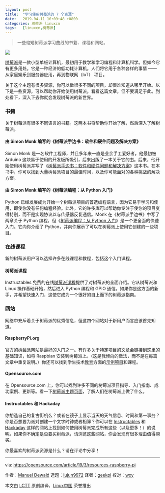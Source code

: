 ```yaml
---
layout: post
title:	"学习使用树莓派的 7 个资源"
date:	2019-04-11 10:09:48 +0800 
categories:	树莓派 linuxcn 
tags:	[linuxcn,树莓派]
---
```




> 
> 一些缩短树莓派学习曲线的书籍、课程和网站。
> 
> 
> 


![](/Asserts/Images//attachment/album/201904/11/101010bh5mymhe677f37df.png)


[树莓派](https://opensource.com/resources/raspberry-pi)是一款小型单板计算机，最初用于教学和学习编程和计算机科学。但如今它有更多用处。它是一种经济的低功耗计算机，人们将它用于各种各样的事情 —— 从家庭娱乐到服务器应用，再到物联网（IoT） 项目。


关于这个主题有很多资源，你可以做很多不同的项目，却很难知道从哪里开始。以下是一些资源，可以帮助你开始使用树莓派。看看这篇文章，但不要满足于此。到处看下，深入下去你就会发现树莓派的新世界。


### 书籍


关于树莓派有很多不同语言的书籍。这两本书将帮助你开始了解，然后深入了解树莓派。


#### 由 Simon Monk 编写的《树莓派手边书：软件和硬件问题及解决方案》


Simon Monk 是一名软件工程师，并且多年来一直是业余手工爱好者。他最初被 Arduino 这块易于使用的开发板所吸引，后来出版了一本关于它的[书](http://simonmonk.org/progardui2ed/)。后来，他开始使用树莓派并写了《[树莓派手边书：软件和硬件问题和解决方案](http://simonmonk.org/raspberry-pi-cookbook-ed2/)》这本书。在本书中，你可以找到大量树莓派项目的最佳时间，以及你可能面对的各种挑战的解决方案。


#### 由 Simon Monk 编写的《树莓派编程：从 Python 入门》


Python 已经发展成为开始一个树莓派项目的首选编程语言，因为它易于学习和使用，即使你没有任何编程经验。此外，它的许多库可以帮助你专注于使你的项目变得特别，而不是实现协议以与传感器反复通信。Monk 在《树莓派手边书》中写了两章关于 Python 编程，但《[树莓派编程：从 Python 入门](http://simonmonk.org/programming-raspberry-pi-ed2/)》是一个更全面的快速入门。它向你介绍了 Python，并向你展示了可以在树莓派上使用它创建的一些项目。


### 在线课程


新的树莓派用户可以选择许多在线课程和教程，包括这个入门课程。


#### 树莓派课程


Instructables 免费的在线[树莓派课程](https://www.instructables.com/class/Raspberry-Pi-Class/)提供了对树莓派的全面介绍。它从树莓派和 Linux 操作基础开始，然后进入 Python 编程和 GPIO 通信。如果你是这方面的新手，并希望快速入门，这使它成为一个很好的自上而下的树莓派指南。


### 网站


网络中充斥着关于树莓派的优秀信息，但这四个网站对于新用户而言应该首先知道。


#### RaspberryPi.org


官方的[树莓派](https://raspberrypi.org)网站是最好的入门之一。有许多关于特定项目的文章会链接到这里的基础知识，如将 Raspbian 安装到树莓派上。（这是我倾向的做法，而不是在每篇文章中重复说明。）你还可以找到学生技术[教育](https://www.raspberrypi.org/training/online)方面的[示例项目](https://projects.raspberrypi.org/)和课程。


#### Opensource.com


在 Opensource.com 上，你可以找到许多不同的树莓派项目指导、入门指南、成功案例、更新等。看一下[树莓派主题页面](https://opensource.com/tags/raspberry-pi)，了解人们在树莓派上做了什么。


#### Instructables 和 Hackaday


你想造自己的复古街机么？或者在镜子上显示当天的天气信息、时间和第一事务？你是否想要为派对创建一个文字时钟或者相簿？你可以在 [Instructables](https://www.instructables.com/technology/raspberry-pi/) 和 [Hackaday](https://hackaday.io/projects?tag=raspberry%20pi) 这样的网站上找到如何使用树莓派完成所有这些（以及更多！）的说明。如果你不确定是否要买树莓派，请浏览这些网站，你会发现有很多理由值得购买。


你最喜欢的树莓派资源是什么？请在评论中分享！




---


via: <https://opensource.com/article/19/3/resources-raspberry-pi>


作者：[Manuel Dewald](https://opensource.com/users/ntlx) 选题：[lujun9972](https://github.com/lujun9972) 译者：[geekpi](https://github.com/geekpi) 校对：[wxy](https://github.com/wxy)


本文由 [LCTT](https://github.com/LCTT/TranslateProject) 原创编译，[Linux中国](https://linux.cn/) 荣誉推出
